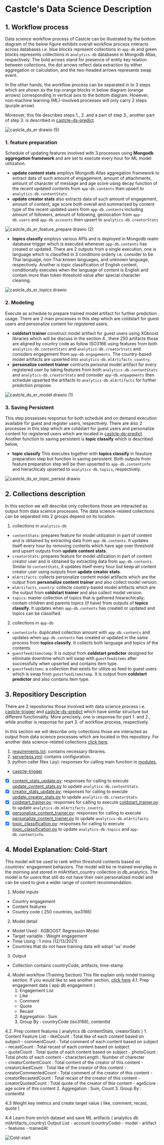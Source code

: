 # Castcle's Data Science Description
## 1. Workflow process
Data science workflow process of Castcle can be illustrated by the bottom diagram of the below figure exhibits overall workflow process interacts across databases i.e. blue blocks represent collections in `app-db` and green blocks represents collections in `analytics-db` databases in Mongodb Atlas, respectively. The bold arrows stand for presence of entity key relation between collections, the dot arrows reflect data extraction by either aggregation or calculation, and the two-headed arrows represents swap event.

In the other hands, the workflow process can be separated in to 3 steps which are shown as the top orange blocks in below diagram (orange arrows) corresponding in vertical axis to the bottom diagram. However, non-machine learning (ML)-involved processes will only carry 2 steps (purple arrow).

Moreover, this file describes steps 1., 2. and a part of step 3., another part of step 3. is described in [castcle-ds-predict](https://github.com/castcle/castcle-ds-predict).

![castcle_ds_er drawio (5)](https://user-images.githubusercontent.com/90676485/145951393-3af8140e-cc63-429e-b034-94b63de75dfb.png)
 
### 1. feature preparation
Schedule of updating features involved with 3 processes using **Mongodb aggregation framework** and are set to execute every hour for ML model utilization. 

  - **update content stats** employs Mongodb Atlas aggregation framework to extract data of such amount of engagement, amount of attachments, amount of character of message and age score using decay function of the recent updated contents from `app-db.contents` then upsert to `analytics-db.contentStats`
  - **update creator stats** also extracts data of such amount of engagement, amount of content, age score both overall and summarized by content type of the recent updated users  from `app-db.contents` including amount of followers, amount of following, geolocation from `app-db.users` and `app-db.accounts` then upsert to `analytics-db.creatorStats`

![castcle_ds_er_feature_prepare drawio (2)](https://user-images.githubusercontent.com/90676485/145942254-41b10706-89fb-416f-bf08-707f79be55cb.png)

  - **topics classify** employs various APIs and is deployed in Mongodb realm database trigger which is executed whenever `app-db.contents` has created or updated. There are 2 outputs from a single execution, one is language which is classified in 3 conditions orderly i.e. consider to be Thai language, non-Thai known languages, and unknown language, respectively. Another is topic classification of English content, conditionally executes when the language of content is English and contain more than token threshold value after special character cleaning.
  
![castcle_ds_er_topics drawio](https://user-images.githubusercontent.com/90676485/145948071-b17b16a0-ea6e-42f3-a62c-75e4603f9848.png)

### 2. **Modeling**
Execute as schedule to prepare trained model artifact for further prediction usage. There are 2 main processes in this step which are coldstart for guest users and personalize content for registered users.
  - **coldstart trainer** construct model artifact for guest users using XGboost libraries which will be discuss in the section 4., there 250 artifacts those are aligned by country code as follow ISO3166 using features from both `analytics-db.contentStats` and `analytics-db.creatorStats` and considers engagement from `app-db.engagements`. The country-based model artifacts are upserted into `analytics-db.mlArtifacts_country`.
  - **personalize content trainer** contructs personal model artifact for every registered user by taking features from both `analytics-db.contentStats` and `analytics-db.creatorStats` and consider `app-db.engagements` then schedule upserted the artifacts to `analytics-db.mlArtifacts` for further prediction propose. 

![castcle_ds_er_model drawio (1)](https://user-images.githubusercontent.com/90676485/145948315-36ccde10-674d-4943-bde7-58e57ac88ca3.png)

### 3. Saving Persistent
This step possesses response for both schedule and on demand execution available for guest and register users, respectively. There are also 2 processes in this step which are coldstart for guest users and personalize content for registered users which are located in [castcle-ds-predict](https://github.com/castcle/castcle-ds-predict). Another function to saving persistent is **topic classify** which is described below,
 - **topic classify** This executes together with **topics classify** in feauture preparation step but function in saving persistent. Both outputs from feature preparation step will be then upserted to `app-db.contentinfo` and hierachicaly upserted to `analytics-db.topics`, respectively.

![castcle_ds_er_topic_persist drawio](https://user-images.githubusercontent.com/90676485/145951328-be7f1a1b-d023-4217-8be2-4e1ab721cab3.png)

## 2. Collections description
In this section we will describe only collections those are interacted as output from data science processes. The data science-related collections can be separated into 2 groups depend on its location.
  1. collections in `analytics-db`
  - `contentStats`: prepares feature for model utilization in part of content and is obtained by extracting data from `app-db.contents`. It updates itself every hour by removing contents which have age over threshold and upsert outputs from **update content stats**.
  - `creatorStats`: prepares feature for model utilization in part of content creator user and is obtained by extracting data from `app-db.contents`. Similar to `contentStats`, it updates itself every hour but keep all content creator user using outputs from **update creator stats**.
  - `mlArtifacts`: collects personalize content model artifacts which are the output from **personalize content trainer** and also collect model version.
  - `mlArtifacts_country`: collects country-based model artifacts which are the output from **coldstart trainer** and also collect model version.
  - `topics`: master collection of topics that is gathered hiearachically; contain children and parents topics (if have) from outputs of **topics classify**. It updates when `app-db.contents` has created or updated and topics can be classified.  
 
  2. collections in `app-db`
  - `contentinfo`: duplicated collection amount with `app-db.contents` and updates when `app-db.contents` has created or updated in the same process from **topics classify**. It collects both language and topics of the contents.
  - `guestfeeditemstemp`: It is output from **coldstart predictor** designed for eliminate downtime which will swap with `guestfeeditems` after successfully when upserted and contains item type.
  - `guestfeeditems`: a collection that exists for utilize as feed to guest users which is swap from `guestfeeditemstemp`. It is output from **coldstart predictor** and also contains item type.

## 3. Repositiory Description
There are 2 repositories those involved with data science process i.e. [castcle-trigger](https://github.com/castcle/castcle-trigger) and [castcle-ds-predict](https://github.com/castcle/castcle-ds-predict) which have similar structure but different functionality. More precisely, one is response for part 1. and 2., while another is response for part 3. of workflow process, respectively. 

In this section we will describe only collections those are interacted as output from data science processes which are located in this repository. For another data science-related collections [click here](https://github.com/castcle/castcle-ds-predict).
 1. [requirements.txt](https://github.com/castcle/castcle-trigger/blob/develop/requirements.txt): contains necessary libraries.
 2. [serverless.yml](https://github.com/castcle/castcle-trigger/blob/develop/serverless.yml): contains configuration.
 3. python caller files (.py): responses for calling main function in [modules](https://github.com/castcle/castcle-trigger/tree/develop/modules),
 - [castcle-trigger](https://github.com/castcle/castcle-trigger)
  - [x] [content_stats_update.py](https://github.com/castcle/castcle-trigger/blob/develop/content_stats_update.py): responses for calling to execute    [update_content_stats.py](https://github.com/castcle/castcle-trigger/blob/develop/modules/update_content_stats/update_content_stats.py) to update `analytics-db.contentStats`.
  - [x] [creator_stats_update.py](https://github.com/castcle/castcle-trigger/blob/develop/creator_stats_update.py): responses for calling to execute    [update_creator_stats.py](https://github.com/castcle/castcle-trigger/blob/develop/modules/update_creator_stats/update_creator_stats.py) to update `analytics-db.creatorStats`.
  - [x] [coldstart_trainer.py](https://github.com/castcle/castcle-trigger/blob/develop/coldstart_trainer.py): responses for calling to execute [coldstart_trainer.py](https://github.com/castcle/castcle-trigger/blob/develop/modules/coldstart_prediction/coldstart_trainer.py) to update `analytics-db.mlArtifacts_country`.
  - [x] [personalize_content_trainer.py](https://github.com/castcle/castcle-trigger/blob/develop/personalize_content_trainer.py): responses for calling to execute [personalize_content_trainer.py](https://github.com/castcle/castcle-trigger/blob/develop/modules/personalized_content/personalize_content_trainer.py) to update `analytics-db.mlArtifacts`.
  - [x] [topic_classification.py](https://github.com/castcle/castcle-trigger/blob/develop/topic_classification.py): responses for calling to execute [topic_classification.py](https://github.com/castcle/castcle-trigger/blob/develop/modules/topic_classify/topic_classification.py) to update `analytics-db.topics` and `app-db.contentinfo`.

## 4. Model Explanation: Cold-Start
This model will be used to rank within threshold contents based on countries' engagement behaviors. The model will be re-trained everyday in the morning and stored in mlArtifact_country collection in db_analytics. The model is for users that still do not have their own personalized model and can be used to give a wider range of content recommendation.
  1. Model inputs
  - Country engagement 
  - Content features 
  - Country code ( 250 countries, iso3166)

  2. Model detail
  - Model Used : XGBOOST Regression Model
  - Target variable : Weight engagement 
  - Time Using : 1 mins (12/13/2021)
  - Countries that do not have training data will adopt 'us' model

  3. Output
  - Collection contains countryCode, artifacts, time-stamp

  4. Model workflow (Training Section)
  This file explain only model training section. If you would like to see another section, [click here](https://github.com/castcle/castcle-ds-predict/edit/develop/README.md)
   4.1. Prep engagement data ( app db engagement )
     1. Engagement List
     - Like
     - Comment 
     - Quote
     - Recast
     2. Aggregation : Sum
     3. Group By : countryCode (iso3166), contentId
     
   4.2. Prep content features ( analytics db contentStats, creatorStats )
     1. Content Feature List
     - likeCount : Total like of each content based on subject
     - commentCount : Total comment of each content based on subject 	
     - recastCount : Total recast of each content based on subject 	
     - quoteCount : Total quote of each content based on subject 
     - photoCount : Total photo of each content	
     - characterLength : Number of charecter	
     - creatorContentCount : Total content of the creator of this content
     - creatorLikedCount : Total like of the creator of this content 
     - creatorCommentedCount : Total comment of the creator of this content 
     - creatorRecastedCount : Total recast of the creator of this content 
     - creatorQuotedCount : Total quote of the creator of this content
     - ageScore : age score of this content
     2. Aggregation : Sum, Count
     3. Group By : contentId
    
  4.3 Weight key metrics and create target value ( like, comment, recast, quote )
  
  4.4 Learn from enrich dataset and save ML artifacts ( analytics db mlArtifacts_country)
   Output List
    - account (countryCode)
    - model
    - artifact
    - features
    - trainedAt

![Cold-start](https://user-images.githubusercontent.com/90676485/146301272-4d2cbb07-5810-48b1-ac91-0fddeb04905c.jpg)
